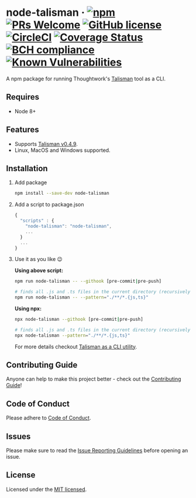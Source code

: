 # node-talisman &middot; [![npm](https://img.shields.io/npm/v/node-talisman.svg)](https://www.npmjs.com/package/node-talisman) [![PRs Welcome](https://img.shields.io/badge/PRs-welcome-brightgreen.svg?style=flat-square)](http://makeapullrequest.com) [![GitHub license](https://img.shields.io/badge/license-MIT-blue.svg)](https://github.com/pgmanutd/node-talisman/blob/master/LICENSE) [![CircleCI](https://circleci.com/gh/pgmanutd/node-talisman.svg?style=shield)](https://circleci.com/gh/pgmanutd/node-talisman) [![Coverage Status](https://coveralls.io/repos/github/pgmanutd/node-talisman/badge.svg?branch=master)](https://coveralls.io/github/pgmanutd/node-talisman?branch=master) [![BCH compliance](https://bettercodehub.com/edge/badge/pgmanutd/node-talisman?branch=master)](https://bettercodehub.com/results/pgmanutd/node-talisman) [![Known Vulnerabilities](https://snyk.io/test/github/pgmanutd/node-talisman/badge.svg?targetFile=package.json)](https://snyk.io/test/github/pgmanutd/node-talisman?targetFile=package.json)

A npm package for running Thoughtwork's [Talisman](https://github.com/thoughtworks/talisman) tool as a CLI.

## Requires

- Node 8+

## Features

- Supports [Talisman v0.4.9](https://github.com/thoughtworks/talisman/releases/tag/v0.4.9).
- Linux, MacOS and Windows supported.

## Installation

1. Add package

   ```sh
   npm install --save-dev node-talisman
   ```

2. Add a script to package.json

   ```js
   {
     "scripts" : {
       "node-talisman": "node-talisman",
       ...
     }
     ...
   }
   ```

3. Use it as you like :wink:

   **Using above script:**

   ```sh
   npm run node-talisman -- --githook [pre-commit|pre-push]

   # finds all .js and .ts files in the current directory (recursively)
   npm run node-talisman -- --pattern="./**/*.{js,ts}"
   ```

   **Using npx:**

   ```sh
   npx node-talisman --githook [pre-commit|pre-push]

   # finds all .js and .ts files in the current directory (recursively)
   npx node-talisman --pattern="./**/*.{js,ts}"
   ```

   For more details checkout [Talisman as a CLI utility](https://github.com/thoughtworks/talisman#talisman-as-a-cli-utility).

## Contributing Guide

Anyone can help to make this project better - check out the [Contributing Guide](./.github/CONTRIBUTING.md)!

## Code of Conduct

Please adhere to [Code of Conduct](./.github/CODE_OF_CONDUCT.md).

## Issues

Please make sure to read the [Issue Reporting Guidelines](./.github/ISSUE_TEMPLATE.md) before opening an issue.

## License

Licensed under the [MIT licensed](./LICENSE).

